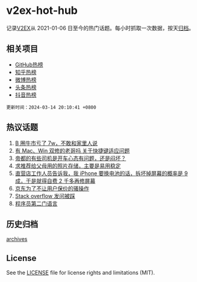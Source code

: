 # v2ex-hot-hub

 记录[V2EX](https://www.v2ex.com/)从 2021-01-06 日至今的热门话题。每小时抓取一次数据，按天[归档](archives)。
 
 ## 相关项目

- [GitHub热榜](https://github.com/it985/github-hot-hub)
- [知乎热榜](https://github.com/it985/zhihu-hot-hub)
- [微博热榜](https://github.com/it985/weibo-hot-hub)
- [头条热榜](https://github.com/it985/toutiao-hot-hub)
- [抖音热榜](https://github.com/it985/douyin-hot-hub)


 `更新时间：2024-03-14 20:10:41 +0800`

## 热议话题

1. [B 圈牛市亏了 7w，不敢和家里人说](https://www.v2ex.com/t/1023489)
1. [有 Mac、Win 双修的老哥吗 关于快捷键适应问题](https://www.v2ex.com/t/1023495)
1. [帝都的有些司机是开车心态有问题，还是闷坏？](https://www.v2ex.com/t/1023485)
1. [求推荐给父母用的照片存储，主要是易用稳定](https://www.v2ex.com/t/1023462)
1. [直营店工作人员告诉我，我 iPhone 要换电池的话，拆坏掉屏幕的概率是 9 成，于是就得自费 2 千多再修屏幕](https://www.v2ex.com/t/1023392)
1. [京东为了不让用户保价的骚操作](https://www.v2ex.com/t/1023544)
1. [Stack overflow 发问被踩](https://www.v2ex.com/t/1023386)
1. [程序员第二门语言](https://www.v2ex.com/t/1023390)

## 历史归档

[archives](archives)

## License

See the [LICENSE](LICENSE) file for license rights and limitations (MIT).
